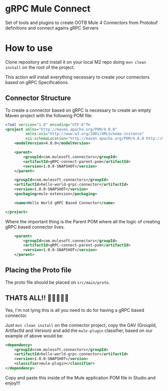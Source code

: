 # gRPC Mule Connect
Set of tools and plugins to create OOTB Mule 4 Connectors from Protobuf definitions and connect agains gRPC Servers

# How to use

Clone repository and install it on your local M2 repo doing `mvn clean install` on the root of the project.

This action will install everything necessary to create your connectors based on gRPC Specifications.

## Connector Structure

To create a connector based on gRPC is necessary to create an empty Maven project with the following POM file:

```xml
<?xml version="1.0" encoding="UTF-8"?>
<project xmlns="http://maven.apache.org/POM/4.0.0"
         xmlns:xsi="http://www.w3.org/2001/XMLSchema-instance"
         xsi:schemaLocation="http://maven.apache.org/POM/4.0.0 http://maven.apache.org/xsd/maven-4.0.0.xsd">
    <modelVersion>4.0.0</modelVersion>

    <parent>
        <groupId>com.mulesoft.connectors</groupId>
        <artifactId>gRPC-connect-parent-pom</artifactId>
        <version>1.0.0-SNAPSHOT</version>
    </parent>

    <groupId>com.mulesoft.connectors</groupId>
    <artifactId>hello-world-grpc-connector</artifactId>
    <version>1.0.0-SNAPSHOT</version>
    <packaging>mule-extension</packaging>

    <name>Hello World gRPC Based Connector</name>

</project>
```

Where the important thing is the Parent POM where all the logic of creating gRPC based connector lives.

```xml
    <parent>
        <groupId>com.mulesoft.connectors</groupId>
        <artifactId>gRPC-connect-parent-pom</artifactId>
        <version>1.0.0-SNAPSHOT</version>
    </parent>
```

## Placing the Proto file

The proto file should be placed on `src/main/proto`.

## THATS ALL!! 🎉🎉🎉🎉🎉

Yes, I'm not lying this is all you need to do for having a gRPC based connector.

Just `mvn clean install` on the connector project, copy the GAV (GroupId, ArtifactId and Version) and add the `mule-plugin` classifier,
based on our example of above would be:

```xml
<dependency>
    <groupId>com.mulesoft.connectors</groupId>
    <artifactId>hello-world-grpc-connector</artifactId>
    <version>1.0.0-SNAPSHOT</version>
    <classifier>mule-plugin</classifier>
</dependency>
```
Copy and paste this inside of the Mule application POM file in Studio and enjoy!!!
